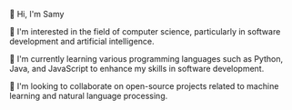 👋 Hi, I'm Samy


👀 I'm interested in the field of computer science, particularly in software development and artificial intelligence.


🌱 I'm currently learning various programming languages such as Python, Java, and JavaScript to enhance my skills in software development.


💞️ I'm looking to collaborate on open-source projects related to machine learning and natural language processing.
<!---
Samy93000/Samy93000 is a ✨ special ✨ repository because its `README.md` (this file) appears on your GitHub profile.
You can click the Preview link to take a look at your changes.
--->
